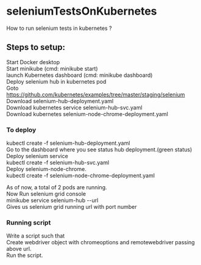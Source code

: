 # seleniumTestsOnKubernetes
How to run selenium tests in kubernetes ?

## Steps to setup:
Start Docker desktop  <br />
Start minikube (cmd: minikube start) <br />
launch Kubernetes dashboard (cmd: minikube dashboard) <br />
Deploy selenium hub in kubernetes pod  <br />
Goto <br /> https://github.com/kubernetes/examples/tree/master/staging/selenium  <br />
Download selenium-hub-deployment.yaml <br />
Download kubernetes service selenium-hub-svc.yaml <br />
Download kubernetes selenium-node-chrome-deployment.yaml <br />
### To deploy <br />
kubectl create -f selenium-hub-deployment.yaml <br />
Go to the dashboard where you see status hub deployment.(green status) <br />
Deploy selenium service <br />
kubectl create -f selenium-hub-svc.yaml <br />
Deploy selenium-node-chrome. <br />
kubectl create -f selenium-node-chrome-deployment.yaml <br />

As of now, a total of 2 pods are running. <br />
Now Run selenium grid console <br />
minikube service selenium-hub --url <br />
Gives us selenium grid running url with port number <br />

### Running script <br />
Write a script such that <br />
Create webdriver object with chromeoptions and remotewebdriver passing above url. <br />
Run the script. <br />
